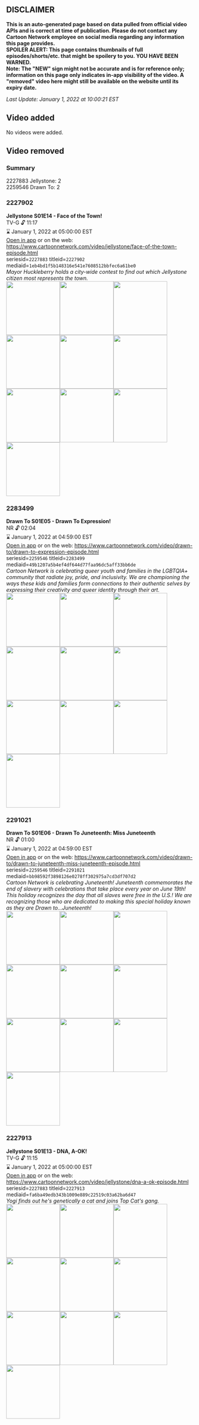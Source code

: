 ## DISCLAIMER
**This is an auto-generated page based on data pulled from official video APIs and is correct at time of publication. Please do not contact any Cartoon Network employee on social media regarding any information this page provides.**  
**SPOILER ALERT: This page contains thumbnails of full episodes/shorts/etc. that might be spoilery to you. YOU HAVE BEEN WARNED.**  
**Note: The "NEW" sign might not be accurate and is for reference only; information on this page only indicates in-app visibility of the video. A "removed" video here might still be available on the website until its expiry date.**  

_Last Update: January 1, 2022 at 10:00:21 EST_
## Video added
No videos were added.  
## Video removed
### Summary
2227883 Jellystone: 2  
2259546 Drawn To: 2  
### 2227902
**Jellystone S01E14 - Face of the Town!**  
TV-G 🔓 11:17  
⌛ January 1, 2022 at 05:00:00 EST  
[Open in app](https://cnvideo.sercomkc.org/redirector.html?type=cnapp&seriesid=10000000000&titleid=2227902&mediaid=1eb4bd1f5b148316e541e7608512bbfec6a61be0) or on the web: https://www.cartoonnetwork.com/video/jellystone/face-of-the-town-episode.html  
seriesid=`2227883` titleid=`2227902` mediaid=`1eb4bd1f5b148316e541e7608512bbfec6a61be0`  
_Mayor Huckleberry holds a city-wide contest to find out which Jellystone citizen most represents the town._  
<a href="https://s3.amazonaws.com/cartoonorchestrator/2227902_001_1280x720.jpg"><img src="https://s3.amazonaws.com/cartoonorchestrator/2227902_001_640x360.jpg" height="144px" /></a><a href="https://s3.amazonaws.com/cartoonorchestrator/2227902_002_1280x720.jpg"><img src="https://s3.amazonaws.com/cartoonorchestrator/2227902_002_640x360.jpg" height="144px" /></a><a href="https://s3.amazonaws.com/cartoonorchestrator/2227902_003_1280x720.jpg"><img src="https://s3.amazonaws.com/cartoonorchestrator/2227902_003_640x360.jpg" height="144px" /></a><a href="https://s3.amazonaws.com/cartoonorchestrator/2227902_004_1280x720.jpg"><img src="https://s3.amazonaws.com/cartoonorchestrator/2227902_004_640x360.jpg" height="144px" /></a><a href="https://s3.amazonaws.com/cartoonorchestrator/2227902_005_1280x720.jpg"><img src="https://s3.amazonaws.com/cartoonorchestrator/2227902_005_640x360.jpg" height="144px" /></a><a href="https://s3.amazonaws.com/cartoonorchestrator/2227902_006_1280x720.jpg"><img src="https://s3.amazonaws.com/cartoonorchestrator/2227902_006_640x360.jpg" height="144px" /></a><a href="https://s3.amazonaws.com/cartoonorchestrator/2227902_007_1280x720.jpg"><img src="https://s3.amazonaws.com/cartoonorchestrator/2227902_007_640x360.jpg" height="144px" /></a><a href="https://s3.amazonaws.com/cartoonorchestrator/2227902_008_1280x720.jpg"><img src="https://s3.amazonaws.com/cartoonorchestrator/2227902_008_640x360.jpg" height="144px" /></a><a href="https://s3.amazonaws.com/cartoonorchestrator/2227902_009_1280x720.jpg"><img src="https://s3.amazonaws.com/cartoonorchestrator/2227902_009_640x360.jpg" height="144px" /></a><a href="https://s3.amazonaws.com/cartoonorchestrator/2227902_010_1280x720.jpg"><img src="https://s3.amazonaws.com/cartoonorchestrator/2227902_010_640x360.jpg" height="144px" /></a>
### 2283499
**Drawn To S01E05 - Drawn To Expression!**  
NR 🔓 02:04  
⌛ January 1, 2022 at 04:59:00 EST  
[Open in app](https://cnvideo.sercomkc.org/redirector.html?type=cnapp&seriesid=10000000000&titleid=2283499&mediaid=49b1207a5b4ef4df644d77faa96dc5aff33bb6de) or on the web: https://www.cartoonnetwork.com/video/drawn-to/drawn-to-expression-episode.html  
seriesid=`2259546` titleid=`2283499` mediaid=`49b1207a5b4ef4df644d77faa96dc5aff33bb6de`  
_Cartoon Network is celebrating queer youth and families in the LGBTQIA+ community that radiate joy, pride, and inclusivity. We are championing the ways these kids and families form connections to their authentic selves by expressing their creativity and queer identity through their art._  
<a href="https://s3.amazonaws.com/cartoonorchestrator/2283499_001_1280x720.jpg"><img src="https://s3.amazonaws.com/cartoonorchestrator/2283499_001_640x360.jpg" height="144px" /></a><a href="https://s3.amazonaws.com/cartoonorchestrator/2283499_002_1280x720.jpg"><img src="https://s3.amazonaws.com/cartoonorchestrator/2283499_002_640x360.jpg" height="144px" /></a><a href="https://s3.amazonaws.com/cartoonorchestrator/2283499_003_1280x720.jpg"><img src="https://s3.amazonaws.com/cartoonorchestrator/2283499_003_640x360.jpg" height="144px" /></a><a href="https://s3.amazonaws.com/cartoonorchestrator/2283499_004_1280x720.jpg"><img src="https://s3.amazonaws.com/cartoonorchestrator/2283499_004_640x360.jpg" height="144px" /></a><a href="https://s3.amazonaws.com/cartoonorchestrator/2283499_005_1280x720.jpg"><img src="https://s3.amazonaws.com/cartoonorchestrator/2283499_005_640x360.jpg" height="144px" /></a><a href="https://s3.amazonaws.com/cartoonorchestrator/2283499_006_1280x720.jpg"><img src="https://s3.amazonaws.com/cartoonorchestrator/2283499_006_640x360.jpg" height="144px" /></a><a href="https://s3.amazonaws.com/cartoonorchestrator/2283499_007_1280x720.jpg"><img src="https://s3.amazonaws.com/cartoonorchestrator/2283499_007_640x360.jpg" height="144px" /></a><a href="https://s3.amazonaws.com/cartoonorchestrator/2283499_008_1280x720.jpg"><img src="https://s3.amazonaws.com/cartoonorchestrator/2283499_008_640x360.jpg" height="144px" /></a><a href="https://s3.amazonaws.com/cartoonorchestrator/2283499_009_1280x720.jpg"><img src="https://s3.amazonaws.com/cartoonorchestrator/2283499_009_640x360.jpg" height="144px" /></a><a href="https://s3.amazonaws.com/cartoonorchestrator/2283499_010_1280x720.jpg"><img src="https://s3.amazonaws.com/cartoonorchestrator/2283499_010_640x360.jpg" height="144px" /></a>
### 2291021
**Drawn To S01E06 - Drawn To Juneteenth: Miss Juneteenth**  
NR 🔓 01:00  
⌛ January 1, 2022 at 04:59:00 EST  
[Open in app](https://cnvideo.sercomkc.org/redirector.html?type=cnapp&seriesid=10000000000&titleid=2291021&mediaid=bb98592f3898126e0278ff302975a7cd3df707d2) or on the web: https://www.cartoonnetwork.com/video/drawn-to/drawn-to-juneteenth-miss-juneteenth-episode.html  
seriesid=`2259546` titleid=`2291021` mediaid=`bb98592f3898126e0278ff302975a7cd3df707d2`  
_Cartoon Network is celebrating Juneteenth! Juneteenth commemorates the end of slavery with celebrations that take place every year on June 19th! This holiday recognizes the day that all slaves were free in the U.S.! We are recognizing those who are dedicated to making this special holiday known as they are Drawn to...Juneteenth!_  
<a href="https://s3.amazonaws.com/cartoonorchestrator/2291021_001_1280x720.jpg"><img src="https://s3.amazonaws.com/cartoonorchestrator/2291021_001_640x360.jpg" height="144px" /></a><a href="https://s3.amazonaws.com/cartoonorchestrator/2291021_002_1280x720.jpg"><img src="https://s3.amazonaws.com/cartoonorchestrator/2291021_002_640x360.jpg" height="144px" /></a><a href="https://s3.amazonaws.com/cartoonorchestrator/2291021_003_1280x720.jpg"><img src="https://s3.amazonaws.com/cartoonorchestrator/2291021_003_640x360.jpg" height="144px" /></a><a href="https://s3.amazonaws.com/cartoonorchestrator/2291021_004_1280x720.jpg"><img src="https://s3.amazonaws.com/cartoonorchestrator/2291021_004_640x360.jpg" height="144px" /></a><a href="https://s3.amazonaws.com/cartoonorchestrator/2291021_005_1280x720.jpg"><img src="https://s3.amazonaws.com/cartoonorchestrator/2291021_005_640x360.jpg" height="144px" /></a><a href="https://s3.amazonaws.com/cartoonorchestrator/2291021_006_1280x720.jpg"><img src="https://s3.amazonaws.com/cartoonorchestrator/2291021_006_640x360.jpg" height="144px" /></a><a href="https://s3.amazonaws.com/cartoonorchestrator/2291021_007_1280x720.jpg"><img src="https://s3.amazonaws.com/cartoonorchestrator/2291021_007_640x360.jpg" height="144px" /></a><a href="https://s3.amazonaws.com/cartoonorchestrator/2291021_008_1280x720.jpg"><img src="https://s3.amazonaws.com/cartoonorchestrator/2291021_008_640x360.jpg" height="144px" /></a><a href="https://s3.amazonaws.com/cartoonorchestrator/2291021_009_1280x720.jpg"><img src="https://s3.amazonaws.com/cartoonorchestrator/2291021_009_640x360.jpg" height="144px" /></a><a href="https://s3.amazonaws.com/cartoonorchestrator/2291021_010_1280x720.jpg"><img src="https://s3.amazonaws.com/cartoonorchestrator/2291021_010_640x360.jpg" height="144px" /></a>
### 2227913
**Jellystone S01E13 - DNA, A-OK!**  
TV-G 🔓 11:15  
⌛ January 1, 2022 at 05:00:00 EST  
[Open in app](https://cnvideo.sercomkc.org/redirector.html?type=cnapp&seriesid=10000000000&titleid=2227913&mediaid=fa6ba49edb343b1009e889c22519c03a62ba6d47) or on the web: https://www.cartoonnetwork.com/video/jellystone/dna-a-ok-episode.html  
seriesid=`2227883` titleid=`2227913` mediaid=`fa6ba49edb343b1009e889c22519c03a62ba6d47`  
_Yogi finds out he's genetically a cat and joins Top Cat's gang._  
<a href="https://s3.amazonaws.com/cartoonorchestrator/2227913_001_1280x720.jpg"><img src="https://s3.amazonaws.com/cartoonorchestrator/2227913_001_640x360.jpg" height="144px" /></a><a href="https://s3.amazonaws.com/cartoonorchestrator/2227913_002_1280x720.jpg"><img src="https://s3.amazonaws.com/cartoonorchestrator/2227913_002_640x360.jpg" height="144px" /></a><a href="https://s3.amazonaws.com/cartoonorchestrator/2227913_003_1280x720.jpg"><img src="https://s3.amazonaws.com/cartoonorchestrator/2227913_003_640x360.jpg" height="144px" /></a><a href="https://s3.amazonaws.com/cartoonorchestrator/2227913_004_1280x720.jpg"><img src="https://s3.amazonaws.com/cartoonorchestrator/2227913_004_640x360.jpg" height="144px" /></a><a href="https://s3.amazonaws.com/cartoonorchestrator/2227913_005_1280x720.jpg"><img src="https://s3.amazonaws.com/cartoonorchestrator/2227913_005_640x360.jpg" height="144px" /></a><a href="https://s3.amazonaws.com/cartoonorchestrator/2227913_006_1280x720.jpg"><img src="https://s3.amazonaws.com/cartoonorchestrator/2227913_006_640x360.jpg" height="144px" /></a><a href="https://s3.amazonaws.com/cartoonorchestrator/2227913_007_1280x720.jpg"><img src="https://s3.amazonaws.com/cartoonorchestrator/2227913_007_640x360.jpg" height="144px" /></a><a href="https://s3.amazonaws.com/cartoonorchestrator/2227913_008_1280x720.jpg"><img src="https://s3.amazonaws.com/cartoonorchestrator/2227913_008_640x360.jpg" height="144px" /></a><a href="https://s3.amazonaws.com/cartoonorchestrator/2227913_009_1280x720.jpg"><img src="https://s3.amazonaws.com/cartoonorchestrator/2227913_009_640x360.jpg" height="144px" /></a><a href="https://s3.amazonaws.com/cartoonorchestrator/2227913_010_1280x720.jpg"><img src="https://s3.amazonaws.com/cartoonorchestrator/2227913_010_640x360.jpg" height="144px" /></a>
